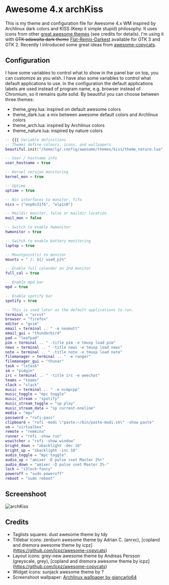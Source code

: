# Awesome 4.x archKiss

This is my theme and configuration file for Awesome 4.x WM inspired by Archlinux dark colors and KISS (Keep it simple stupid) philosophy. 
It uses icons from other [great awesome themes](https://github.com/mikar/awesome-themes) (see credits for details).
I'm using it with ~~GTK adawaita dark theme~~ [Flat-Remix-Darkest](https://drasite.com/flat-remix-gtk) available for GTK 3 and GTK 2.
Recently I introduced some great ideas from [awesome-copycats](https://github.com/lcpz/awesome-copycats).

## Configuration

I have some variables to control what to show in the panel bar on top, you can customize as you wish.
I have also some variables to control what default applications to use. In the configuration the default applications labels are used instead of program name,
e.g. browser instead of Chromium, so it remains quite solid.
By beautiful you can choose between three themes:
* theme_grey.lua: inspired on default awesome colors
* theme_dark.lua: a mix between awesome default colors and Archlinux colors
* theme_arch.lua: inspired by Archlinux colors
* theme_nature.lua: inspired by nature colors

```lua
-- {{{ Variable definitions
-- Themes define colours, icons, and wallpapers
beautiful.init("/home/lg/.config/awesome/themes/kiss/theme_nature.lua")

-- User / hostname info
user_hostname = true

-- Kernel version monitoring
kernel_mon = true

-- Uptime
uptime = true

-- Nic interfaces to monitor, fifo
nics = {"enp0s31f6", "wlp1s0"}

-- Maildir monitor, false or maildir location
mail_mon = false

-- Switch to enable hwmonitor
hwmonitor = true

-- Switch to enable battery monitoring
laptop = true

-- Mountpoint(s) to monitor
mounts = " /: ${/ used_p}%"

-- Enable full calendar on 2nd monitor
full_cal = true

-- Enable mpd bar
mpd = true

-- Enable spotify bar
spotify = true

-- This is used later as the default applications to run.
terminal = "urxvt"
browser = "firefox"
editor = "gvim"
email = terminal .. " -e neomutt"
email_gui = "thunderbird"
pad = "leafpad"
pim = terminal .. " -title pim -e tmuxp load pim"
news = terminal .. " -title news -e tmuxp load news"
note = terminal .. " -title note -e tmuxp load note"
filemanager = terminal .. " -e ranger"
filemanager_gui = "thunar"
task = "lxtask"
im = "pidgin"
irc = terminal .. " -title irc -e weechat"
teams = "teams"
slack = "slack"
music = terminal .. " -e ncmpcpp"
music_toggle = "mpc toggle"
music_stream = "spotify"
music_stream_toggle = "sp play"
music_stream_data = "sp current-oneline"
media = "mpv"
password = "rofi-pass"
clipboard = "rofi -modi \"paste:~/bin/paste-modi.sh\" -show paste"
vm = "virtualbox"
remote = "remmina"
runner = "rofi -show run"
wswitcher = "rofi -show window"
bright_down = "xbacklight -dec 10"
bright_up = "xbacklight -inc 10"
audio_toggle = "mpc toggle"
audio_up = "amixer -D pulse sset Master 2%+"
audio_down = "amixer -D pulse sset Master 2%-"
lock = "i3lock-fancy"
poweroff = "sudo poweroff"
reboot = "sudo reboot"

```

## Screenshoot

![archKiss](archKiss.png)

## Credits
* Taglists squares: dust awesome theme by tdy
* Titlebar icons: zenburn awesome theme by Adrian C. (anrxc), [copland and dremora awesome theme by icpz] (https://github.com/lcpz/awesome-copycats)
* Layout icons: grey-new awesome theme by Andreas Persson (greyscale, grey), [copland and dremora awesome theme by icpz] (https://github.com/lcpz/awesome-copycats)
* Widget icons: sunjack awesome theme by ?
* Screenshoot wallpaper: [Archlinux wallpaper by giancarlo64](https://www.deviantart.com/giancarlo64/art/ArchLinux-Wallpaper-360078960)
